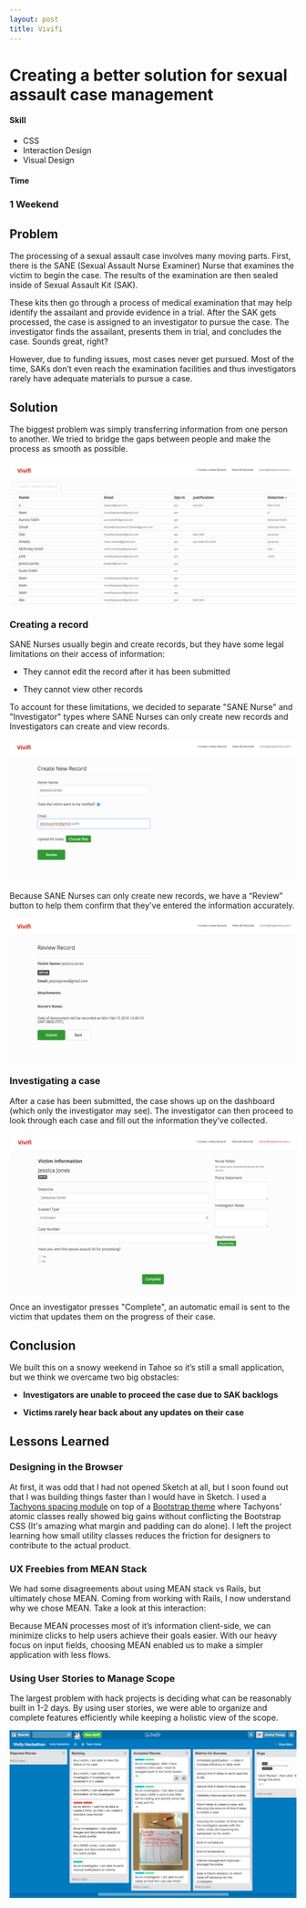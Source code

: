 ```yaml
---
layout: post
title: Vivifi
---
```

# Creating a better solution for sexual assault case management


<div class="col col-6 mt4">
<h4>Skill</h4>
<ul class="list-reset h3 mt0">
<li>CSS</li>
<li>Interaction Design</li>
<li>Visual Design</li>


</ul>

</div>

<div class="col col-6 mt4">
  <h4>Time</h4>
  <h3 class="mt0 h3 regular">1 Weekend</h3>
</div>
<div class="clearfix"></div>

## Problem


The processing of a sexual assault case involves many moving parts. First, there is the SANE (Sexual Assault Nurse Examiner) Nurse that examines the victim to begin the case. The results of the examination are then sealed inside of Sexual Assault Kit (SAK).

These kits then go through a process of medical examination that may help identify the assailant and provide evidence in a trial. After the SAK gets processed, the case is assigned to an investigator to pursue the case. The investigator finds the assailant, presents them in trial, and concludes the case. Sounds great, right?

However, due to funding issues, most cases never get pursued. Most of the time, SAKs don’t even reach the examination facilities and thus investigators rarely have adequate materials to pursue a case.

## Solution

The biggest problem was simply transferring information from one person to another. We tried to bridge the gaps between people and make the process as smooth as possible.

![vivifi dashboard](../assets/vivifi_dashboard.png)

### Creating a record

SANE Nurses usually begin and create records, but they have some legal limitations on their access of information:

- They cannot edit the record after it has been submitted

- They cannot view other records

To account for these limitations, we decided to separate "SANE Nurse" and "Investigator" types where SANE Nurses can only create new records and Investigators can create and view records.

![vivifi create](../assets/vivifi_create.png)

Because SANE Nurses can only create new records, we have a “Review” button to help them confirm that they've entered the information accurately.

![vivifi review](../assets/vivifi_review.png)

### Investigating a case
After a case has been submitted, the case shows up on the dashboard (which only the investigator may see). The investigator can then proceed to look through each case and fill out the information they’ve collected. 

![vivifi victim](../assets/vivifi_victim.png)

Once an investigator presses "Complete", an automatic email is sent to the victim that updates them on the progress of their case.

## Conclusion
We built this on a snowy weekend in Tahoe so it’s still a small application, but we think we overcame two big obstacles:

- **Investigators are unable to proceed the case due to SAK backlogs**

- **Victims rarely hear back about any updates on their case**

## Lessons Learned

### Designing in the Browser

At first, it was odd that I had not opened Sketch at all, but I soon found out that I was building things faster than I would have in Sketch. I used a [Tachyons spacing module](http://tachyons.io/) on top of a [Bootstrap theme](https://bootswatch.com/paper/) where Tachyons' atomic classes really showed big gains without conflicting the Bootstrap CSS (It's amazing what margin and padding can do alone). I left the project learning how small utility classes reduces the friction for designers to contribute to the actual product.

### UX Freebies from MEAN Stack

We had some disagreements about using MEAN stack vs Rails, but ultimately chose MEAN. Coming from working with Rails, I now understand why we chose MEAN. Take a look at this interaction:


Because MEAN processes most of it’s information client-side, we can minimize clicks to help users achieve their goals easier. With our heavy focus on input fields, choosing MEAN enabled us to make a simpler application with less flows.


### Using User Stories to Manage Scope

The largest problem with hack projects is deciding what can be reasonably built in 1-2 days. By using user stories, we were able to organize and complete features efficiently while keeping a holistic view of the scope.

![vivifi trello](../assets/vivifi_trello.png)
